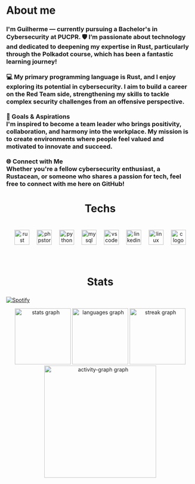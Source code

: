 <h1 align="left">About me</h1>

###

<h3 align="left">I'm Guilherme — currently pursuing a Bachelor's in Cybersecurity at PUCPR. 🛡️ I’m passionate about technology and dedicated to deepening my expertise in Rust, particularly through the Polkadot course, which has been a fantastic learning journey!<br><br>💻 My primary programming language is Rust, and I enjoy exploring its potential in cybersecurity. I aim to build a career on the Red Team side, strengthening my skills to tackle complex security challenges from an offensive perspective.<br><br>🌱 Goals & Aspirations<br>I'm inspired to become a team leader who brings positivity, collaboration, and harmony into the workplace. My mission is to create environments where people feel valued and motivated to innovate and succeed.<br><br>🌐 Connect with Me<br>Whether you're a fellow cybersecurity enthusiast, a Rustacean, or someone who shares a passion for tech, feel free to connect with me here on GitHub!</h3>

###

<h1 align="center">Techs</h1>

###

<br clear="both">

<div align="center">
  <img src="https://cdn.jsdelivr.net/gh/devicons/devicon/icons/rust/rust-original.svg" height="40" alt="rust logo"  />
  <img width="12" />
  <img src="https://cdn.jsdelivr.net/gh/devicons/devicon/icons/phpstorm/phpstorm-original.svg" height="40" alt="phpstorm logo"  />
  <img width="12" />
  <img src="https://cdn.jsdelivr.net/gh/devicons/devicon/icons/python/python-original.svg" height="40" alt="python logo"  />
  <img width="12" />
  <img src="https://cdn.jsdelivr.net/gh/devicons/devicon/icons/mysql/mysql-original.svg" height="40" alt="mysql logo"  />
  <img width="12" />
  <img src="https://cdn.jsdelivr.net/gh/devicons/devicon/icons/vscode/vscode-original.svg" height="40" alt="vscode logo"  />
  <img width="12" />
  <img src="https://cdn.jsdelivr.net/gh/devicons/devicon/icons/linkedin/linkedin-original.svg" height="40" alt="linkedin logo"  />
  <img width="12" />
  <img src="https://cdn.jsdelivr.net/gh/devicons/devicon/icons/linux/linux-original.svg" height="40" alt="linux logo"  />
  <img width="12" />
  <img src="https://cdn.jsdelivr.net/gh/devicons/devicon/icons/c/c-original.svg" height="40" alt="c logo"  />
</div>

###

<br clear="both">

<h1 align="center">Stats</h1>

###


[![Spotify](https://novatorem-gf3mb0fpa-yashics-projects.vercel.app/api/spotify)](https://open.spotify.com/user/yashic)

<div align="center">
  <img src="https://github-readme-stats.vercel.app/api?username=Yash1c&hide_title=false&hide_rank=false&show_icons=true&include_all_commits=true&count_private=true&disable_animations=false&theme=discord_old_blurple&locale=en&hide_border=true&order=1" height="150" alt="stats graph"  />
  <img src="https://github-readme-stats.vercel.app/api/top-langs?username=Yash1c&locale=en&hide_title=false&layout=compact&card_width=320&langs_count=5&theme=nightowl&hide_border=true&order=2" height="150" alt="languages graph"  />
  <img src="https://streak-stats.demolab.com?user=Yash1c&locale=en&mode=daily&theme=blue-green&hide_border=false&border_radius=5&order=3" height="150" alt="streak graph"  />
  <img src="https://github-readme-activity-graph.vercel.app/graph?username=Yash1c&radius=16&theme=tokyo-night&area=true&order=5&hide_border=true&hide_title=false&bg_color=040f0f" height="300" alt="activity-graph graph"  />
</div>

###
